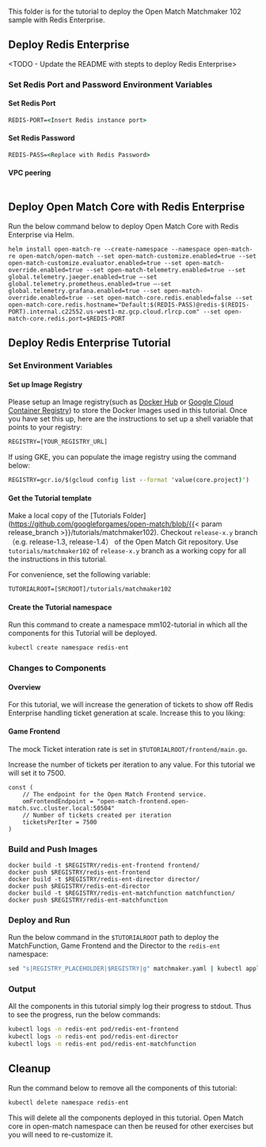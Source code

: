 This folder is for the tutorial to deploy the Open Match Matchmaker 102 sample with Redis Enterprise.

## Deploy Redis Enterprise
<TODO - Update the README with stepts to deploy Redis Enterprise>


### Set Redis Port and Password Environment Variables
#### Set Redis Port
```cmd
REDIS-PORT=<Insert Redis instance port>
```

#### Set Redis Password
```cmd
REDIS-PASS=<Replace with Redis Password>
```

#### VPC peering <TODO>
```

```

## Deploy Open Match Core with Redis Enterprise
Run the below command below to deploy Open Match Core with Redis Enterprise via Helm.

```
helm install open-match-re --create-namespace --namespace open-match-re open-match/open-match --set open-match-customize.enabled=true --set open-match-customize.evaluator.enabled=true --set open-match-override.enabled=true --set open-match-telemetry.enabled=true --set global.telemetry.jaeger.enabled=true —-set global.telemetry.prometheus.enabled=true –-set global.telemetry.grafana.enabled=true --set open-match-override.enabled=true --set open-match-core.redis.enabled=false --set open-match-core.redis.hostname="Default:$(REDIS-PASS)@redis-$(REDIS-PORT).internal.c22552.us-west1-mz.gcp.cloud.rlrcp.com" --set open-match-core.redis.port=$REDIS-PORT
```

## Deploy Redis Enterprise Tutorial

### Set Environment Variables

#### Set up Image Registry
Please setup an Image registry(such as [Docker Hub](https://hub.docker.com/) or [Google Cloud Container Registry](https://cloud.google.com/container-registry/)) to store the Docker Images used in this tutorial. Once you have set this up, here are the instructions to set up a shell variable that points to your registry:

```cmd
REGISTRY=[YOUR_REGISTRY_URL]
```

If using GKE, you can populate the image registry using the command below:

```cmd
REGISTRY=gcr.io/$(gcloud config list --format 'value(core.project)')
```

#### Get the Tutorial template

Make a local copy of the [Tutorials Folder](https://github.com/googleforgames/open-match/blob/{{< param release_branch >}}/tutorials/matchmaker102). Checkout `release-x.y` branch（e.g. release-1.3, release-1.4） of the Open Match Git repository. Use `tutorials/matchmaker102` of `release-x.y` branch as a working copy for all the instructions in this tutorial.

For convenience, set the following variable:

```cmd
TUTORIALROOT=[SRCROOT]/tutorials/matchmaker102
```

#### Create the Tutorial namespace

Run this command to create a namespace mm102-tutorial in which all the components for this Tutorial will be deployed.

```bash
kubectl create namespace redis-ent
```

### Changes to Components

#### Overview

For this tutorial, we will increase the generation of tickets to show off Redis Enterprise handling ticket generation at scale. Increase this to you liking:

#### Game Frontend

The mock Ticket interation rate is set in `$TUTORIALROOT/frontend/main.go`.

Increase the number of tickets per iteration to any value. For this tutorial we will set it to 7500.

```golang
const (
	// The endpoint for the Open Match Frontend service.
	omFrontendEndpoint = "open-match-frontend.open-match.svc.cluster.local:50504"
	// Number of tickets created per iteration
	ticketsPerIter = 7500
)
```

### Build and Push Images
```
docker build -t $REGISTRY/redis-ent-frontend frontend/
docker push $REGISTRY/redis-ent-frontend
docker build -t $REGISTRY/redis-ent-director director/
docker push $REGISTRY/redis-ent-director
docker build -t $REGISTRY/redis-ent-matchfunction matchfunction/
docker push $REGISTRY/redis-ent-matchfunction
```

### Deploy and Run

Run the below command in the `$TUTORIALROOT` path to deploy the MatchFunction, Game Frontend and the Director to the `redis-ent` namespace:

```cmd
sed "s|REGISTRY_PLACEHOLDER|$REGISTRY|g" matchmaker.yaml | kubectl apply -f -
```

### Output

All the components in this tutorial simply log their progress to stdout. Thus to see the progress, run the below commands:

```bash
kubectl logs -n redis-ent pod/redis-ent-frontend
kubectl logs -n redis-ent pod/redis-ent-director
kubectl logs -n redis-ent pod/redis-ent-matchfunction
```

## Cleanup

Run the command below to remove all the components of this tutorial:

```bash
kubectl delete namespace redis-ent
```

This will delete all the components deployed in this tutorial. Open Match core in open-match namespace can then be reused for other exercises but you will need to re-customize it.
```